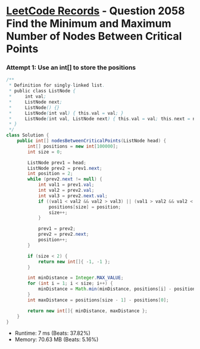 # [LeetCode Records](../../README.md) - Question 2058 Find the Minimum and Maximum Number of Nodes Between Critical Points

### Attempt 1: Use an int[] to store the positions
```java
/**
 * Definition for singly-linked list.
 * public class ListNode {
 *     int val;
 *     ListNode next;
 *     ListNode() {}
 *     ListNode(int val) { this.val = val; }
 *     ListNode(int val, ListNode next) { this.val = val; this.next = next; }
 * }
 */
class Solution {
    public int[] nodesBetweenCriticalPoints(ListNode head) {
        int[] positions = new int[100000];
        int size = 0;

        ListNode prev1 = head;
        ListNode prev2 = prev1.next;
        int position = 2;
        while (prev2.next != null) {
            int val1 = prev1.val;
            int val2 = prev2.val;
            int val3 = prev2.next.val;
            if ((val1 < val2 && val2 > val3) || (val1 > val2 && val2 < val3)) {
                positions[size] = position;
                size++;
            }

            prev1 = prev2;
            prev2 = prev2.next;
            position++;
        }

        if (size < 2) {
            return new int[]{ -1, -1 };
        }

        int minDistance = Integer.MAX_VALUE;
        for (int i = 1; i < size; i++) {
            minDistance = Math.min(minDistance, positions[i] - positions[i - 1]);
        }
        int maxDistance = positions[size - 1] - positions[0];

        return new int[]{ minDistance, maxDistance };
    }
}
```
- Runtime: 7 ms (Beats: 37.82%)
- Memory: 70.63 MB (Beats: 5.16%)

<br>
